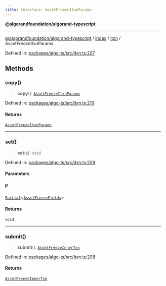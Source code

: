 ```yaml
---
title: Interface: AssetFreezeItxnParams
---
```


[**@algorandfoundation/algorand-typescript**](../../../../README)

***

[@algorandfoundation/algorand-typescript](../../../../README) / [index](../../../README) / [itxn](../README) / AssetFreezeItxnParams



Defined in: [packages/algo-ts/src/itxn.ts:207](https://github.com/algorandfoundation/puya-ts/blob/main/packages/algo-ts/src/itxn.ts#L207)

## Methods

### copy()

> **copy**(): [`AssetFreezeItxnParams`](AssetFreezeItxnParams)

Defined in: [packages/algo-ts/src/itxn.ts:210](https://github.com/algorandfoundation/puya-ts/blob/main/packages/algo-ts/src/itxn.ts#L210)

#### Returns

[`AssetFreezeItxnParams`](AssetFreezeItxnParams)

***

### set()

> **set**(`p`): `void`

Defined in: [packages/algo-ts/src/itxn.ts:209](https://github.com/algorandfoundation/puya-ts/blob/main/packages/algo-ts/src/itxn.ts#L209)

#### Parameters

##### p

[`Partial`](../../../-internal-/type-aliases/Partial)\<[`AssetFreezeFields`](AssetFreezeFields)\>

#### Returns

`void`

***

### submit()

> **submit**(): [`AssetFreezeInnerTxn`](AssetFreezeInnerTxn)

Defined in: [packages/algo-ts/src/itxn.ts:208](https://github.com/algorandfoundation/puya-ts/blob/main/packages/algo-ts/src/itxn.ts#L208)

#### Returns

[`AssetFreezeInnerTxn`](AssetFreezeInnerTxn)